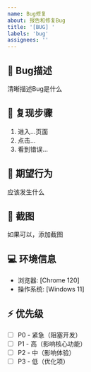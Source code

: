 ```yaml
---
name: Bug修复
about: 报告和修复Bug
title: '[BUG] '
labels: 'bug'
assignees: ''
---
```


## 🐛 Bug描述
清晰描述Bug是什么

## 📍 复现步骤
1. 进入...页面
2. 点击...
3. 看到错误...

## 🎯 期望行为
应该发生什么

## 📸 截图
如果可以，添加截图

## 💻 环境信息
- 浏览器: [Chrome 120]
- 操作系统: [Windows 11]

## ⚡ 优先级
- [ ] P0 - 紧急（阻塞开发）
- [ ] P1 - 高（影响核心功能）
- [ ] P2 - 中（影响体验）
- [ ] P3 - 低（优化项）